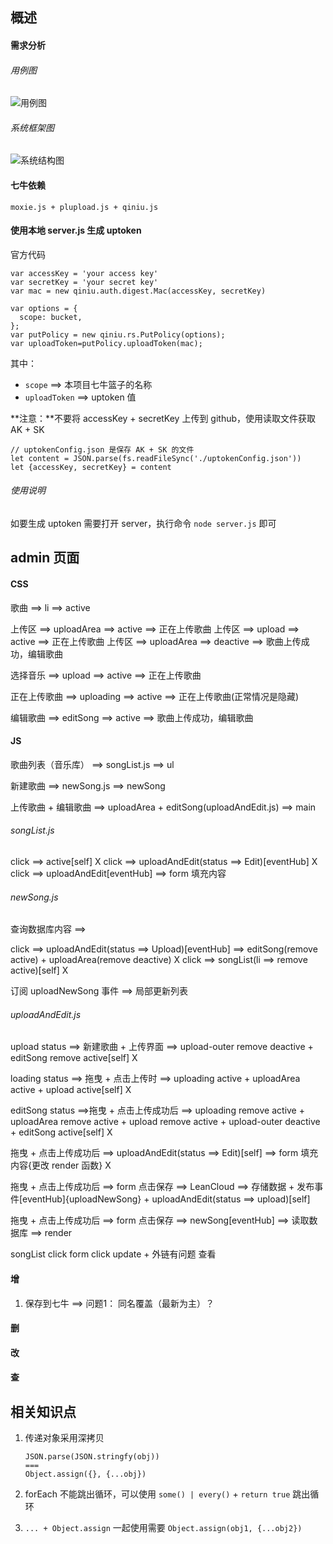 ## 概述

#### 需求分析

###### 用例图

![用例图](http://upload-images.jianshu.io/upload_images/9617841-df77aaf849b7e8ee.png?imageMogr2/auto-orient/strip%7CimageView2/2/w/1240)

###### 系统框架图

![系统结构图](http://upload-images.jianshu.io/upload_images/9617841-d37e8f2a64b5b6bf.png?imageMogr2/auto-orient/strip%7CimageView2/2/w/1240)

#### 七牛依赖
```
moxie.js + plupload.js + qiniu.js
```

#### 使用本地 server.js 生成 uptoken
官方代码
```
var accessKey = 'your access key'
var secretKey = 'your secret key'
var mac = new qiniu.auth.digest.Mac(accessKey, secretKey)

var options = {
  scope: bucket,
};
var putPolicy = new qiniu.rs.PutPolicy(options);
var uploadToken=putPolicy.uploadToken(mac);
```
其中：
- ` scope ` ==> 本项目七牛篮子的名称
- ` uploadToken ` ==> uptoken 值

**注意：**不要将 accessKey + secretKey 上传到 github，使用读取文件获取 AK + SK
```
// uptokenConfig.json 是保存 AK + SK 的文件
let content = JSON.parse(fs.readFileSync('./uptokenConfig.json')) 
let {accessKey, secretKey} = content
```

###### 使用说明
如要生成 uptoken 需要打开 server，执行命令 ` node server.js ` 即可

## admin 页面

#### CSS

歌曲 ==> li ==> active


上传区 ==> uploadArea ==> active ==> 正在上传歌曲
上传区 ==> upload ==> active ==> 正在上传歌曲
上传区 ==> uploadArea ==> deactive ==> 歌曲上传成功，编辑歌曲

选择音乐 ==> upload ==> active ==> 正在上传歌曲

正在上传歌曲 ==> uploading ==> active ==> 正在上传歌曲(正常情况是隐藏)

编辑歌曲 ==> editSong ==> active ==> 歌曲上传成功，编辑歌曲

#### JS

歌曲列表（音乐库） ==> songList.js ==> ul

新建歌曲 ==> newSong.js ==> newSong

上传歌曲 + 编辑歌曲 ==> uploadArea + editSong(uploadAndEdit.js) ==> main

###### songList.js

click ==> active[self] X
click ==> uploadAndEdit(status ==> Edit)[eventHub] X
click ==> uploadAndEdit[eventHub] ==> form 填充内容 

###### newSong.js

查询数据库内容 ==> 

click ==> uploadAndEdit(status ==> Upload)[eventHub] ==> editSong(remove active) + uploadArea(remove deactive) X
click ==> songList(li ==> remove active)[self] X

订阅 uploadNewSong 事件 ==> 局部更新列表



###### uploadAndEdit.js

upload status ==> 新建歌曲 + 上传界面 ==> upload-outer remove deactive + editSong remove active[self] X

loading status ==> 拖曳 + 点击上传时 ==> uploading active + uploadArea active + upload active[self] X

editSong status ==>拖曳 + 点击上传成功后 ==> uploading remove active + uploadArea remove active + upload remove active + upload-outer deactive + editSong active[self] X



拖曳 + 点击上传成功后 ==> uploadAndEdit(status ==> Edit)[self] ==> form 填充内容{更改 render 函数} X


拖曳 + 点击上传成功后 ==> form 点击保存 ==> LeanCloud ==> 存储数据 + 发布事件[eventHub]{uploadNewSong} + uploadAndEdit(status ==> upload)[self] 


拖曳 + 点击上传成功后 ==> form 点击保存 ==> newSong[eventHub] ==> 读取数据库 ==> render




songList click form click update + 外链有问题 查看


#### 增

1. 保存到七牛 ==> 问题1： 同名覆盖（最新为主）？




#### 删

#### 改

#### 查


## 相关知识点

1. 传递对象采用深拷贝 
    ```
    JSON.parse(JSON.stringfy(obj))
    ===
    Object.assign({}, {...obj})
    ```

2. forEach 不能跳出循环，可以使用 ` some() | every() ` + ` return true ` 跳出循环

3. ` ... + Object.assign ` 一起使用需要 ` Object.assign(obj1, {...obj2}) `



